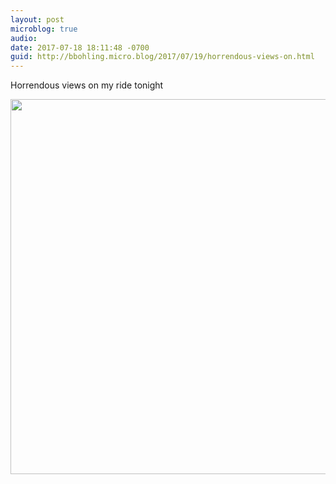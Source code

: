 ```yaml
---
layout: post
microblog: true
audio: 
date: 2017-07-18 18:11:48 -0700
guid: http://bbohling.micro.blog/2017/07/19/horrendous-views-on.html
---
```

Horrendous views on my ride tonight

<img src="http://bbohling.micro.blog/uploads/2017/906c598d60.jpg" width="600" height="600" style="height: auto" />
